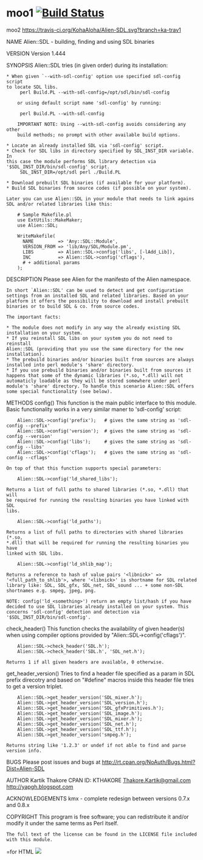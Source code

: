 # moo1 [![Build Status](https://travis-ci.org/KohaAloha/Alien-SDL.svg?branch=ka-trav1)](https://travis-ci.org/KohaAloha/Alien-SDL)

moo2 https://travis-ci.org/KohaAloha/Alien-SDL.svg?branch=ka-trav1

NAME
    Alien::SDL - building, finding and using SDL binaries

VERSION
    Version 1.444

SYNOPSIS
    Alien::SDL tries (in given order) during its installation:

    * When given `--with-sdl-config' option use specified sdl-config script
    to locate SDL libs.
         perl Build.PL --with-sdl-config=/opt/sdl/bin/sdl-config

        or using default script name 'sdl-config' by running:

         perl Build.PL --with-sdl-config

        IMPORTANT NOTE: Using --with-sdl-config avoids considering any other
        build methods; no prompt with other available build options.

    * Locate an already installed SDL via 'sdl-config' script.
    * Check for SDL libs in directory specified by SDL_INST_DIR variable. In
    this case the module performs SDL library detection via
    '$SDL_INST_DIR/bin/sdl-config' script.
         SDL_INST_DIR=/opt/sdl perl ./Build.PL

    * Download prebuilt SDL binaries (if available for your platform).
    * Build SDL binaries from source codes (if possible on your system).

    Later you can use Alien::SDL in your module that needs to link agains
    SDL and/or related libraries like this:

        # Sample Makefile.pl
        use ExtUtils::MakeMaker;
        use Alien::SDL;

        WriteMakefile(
          NAME         => 'Any::SDL::Module',
          VERSION_FROM => 'lib/Any/SDL/Module.pm',
          LIBS         => Alien::SDL->config('libs', [-lAdd_Lib]),
          INC          => Alien::SDL->config('cflags'),
          # + additional params
        );

DESCRIPTION
    Please see Alien for the manifesto of the Alien namespace.

    In short `Alien::SDL' can be used to detect and get configuration
    settings from an installed SDL and related libraries. Based on your
    platform it offers the possibility to download and install prebuilt
    binaries or to build SDL & co. from source codes.

    The important facts:

    * The module does not modify in any way the already existing SDL
    installation on your system.
    * If you reinstall SDL libs on your system you do not need to reinstall
    Alien::SDL (providing that you use the same directory for the new
    installation).
    * The prebuild binaries and/or binaries built from sources are always
    installed into perl module's 'share' directory.
    * If you use prebuild binaries and/or binaries built from sources it
    happens that some of the dynamic libraries (*.so, *.dll) will not
    automaticly loadable as they will be stored somewhere under perl
    module's 'share' directory. To handle this scenario Alien::SDL offers
    some special functionality (see below).

METHODS
  config()
    This function is the main public interface to this module. Basic
    functionality works in a very similar maner to 'sdl-config' script:

        Alien::SDL->config('prefix');   # gives the same string as 'sdl-config --prefix'
        Alien::SDL->config('version');  # gives the same string as 'sdl-config --version'
        Alien::SDL->config('libs');     # gives the same string as 'sdl-config --libs'
        Alien::SDL->config('cflags');   # gives the same string as 'sdl-config --cflags'

    On top of that this function supports special parameters:

        Alien::SDL->config('ld_shared_libs');

    Returns a list of full paths to shared libraries (*.so, *.dll) that will
    be required for running the resulting binaries you have linked with SDL
    libs.

        Alien::SDL->config('ld_paths');

    Returns a list of full paths to directories with shared libraries (*.so,
    *.dll) that will be required for running the resulting binaries you have
    linked with SDL libs.

        Alien::SDL->config('ld_shlib_map');

    Returns a reference to hash of value pairs '<libnick>' =>
    '<full_path_to_shlib'>, where '<libnick>' is shortname for SDL related
    library like: SDL, SDL_gfx, SDL_net, SDL_sound ... + some non-SDL
    shortnames e.g. smpeg, jpeg, png.

    NOTE: config('ld_<something>') return an empty list/hash if you have
    decided to use SDL libraries already installed on your system. This
    concerns 'sdl-config' detection and detection via
    '$SDL_INST_DIR/bin/sdl-config'.

  check_header()
    This function checks the availability of given header(s) when using
    compiler options provided by "Alien::SDL->config('cflags')".

        Alien::SDL->check_header('SDL.h');
        Alien::SDL->check_header('SDL.h', 'SDL_net.h');

    Returns 1 if all given headers are available, 0 otherwise.

  get_header_version()
    Tries to find a header file specified as a param in SDL prefix direcotry
    and based on "#define" macros inside this header file tries to get a
    version triplet.

        Alien::SDL->get_header_version('SDL_mixer.h');
        Alien::SDL->get_header_version('SDL_version.h');
        Alien::SDL->get_header_version('SDL_gfxPrimitives.h');
        Alien::SDL->get_header_version('SDL_image.h');
        Alien::SDL->get_header_version('SDL_mixer.h');
        Alien::SDL->get_header_version('SDL_net.h');
        Alien::SDL->get_header_version('SDL_ttf.h');
        Alien::SDL->get_header_version('smpeg.h');

    Returns string like '1.2.3' or undef if not able to find and parse
    version info.

BUGS
    Please post issues and bugs at
    http://rt.cpan.org/NoAuth/Bugs.html?Dist=Alien-SDL

AUTHOR
        Kartik Thakore
        CPAN ID: KTHAKORE
        Thakore.Kartik@gmail.com
        http://yapgh.blogspot.com

ACKNOWLEDGEMENTS
        kmx - complete redesign between versions 0.7.x and 0.8.x

COPYRIGHT
    This program is free software; you can redistribute it and/or modify it
    under the same terms as Perl itself.

    The full text of the license can be found in the LICENSE file included
    with this module.

=for HTML <a href="https://travis-ci.org/KohaAloha/Alien-SDL"><img src="https://travis-ci.org/KohaAloha/Alien-SDL.svg?branch=ka-trav1"></a>
